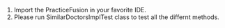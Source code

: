 1) Import the PracticeFusion in your favorite IDE.
2) Please run SimilarDoctorsImplTest class to test all the differnt methods.
